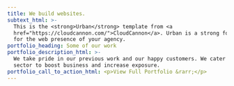 ```yaml
---
title: We build websites.
subtext_html: >-
  This is the <strong>Urban</strong> template from <a
  href="https://cloudcannon.com/">CloudCannon</a>. Urban is a strong foundation
  for the web presence of your agency.
portfolio_heading: Some of our work
portfolio_description_html: >-
  We take pride in our previous work and our happy customers. We cater to any
  sector to boost business and increase exposure.
portfolio_call_to_action_html: <p>View Full Portfolio &rarr;</p>
---
```


